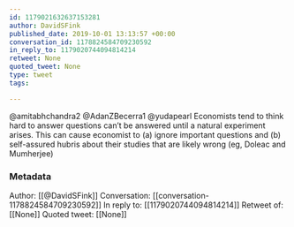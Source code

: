 ```yaml
---
id: 1179021632637153281
author: DavidSFink
published_date: 2019-10-01 13:13:57 +00:00
conversation_id: 1178824584709230592
in_reply_to: 1179020744094814214
retweet: None
quoted_tweet: None
type: tweet
tags:

---
```


@amitabhchandra2 @AdanZBecerra1 @yudapearl Economists tend to think hard to answer questions can’t be answered until a natural experiment arises. This can cause economist to (a) ignore important questions and (b) self-assured hubris about their studies that are likely wrong (eg, Doleac and Mumherjee)

### Metadata

Author: [[@DavidSFink]]
Conversation: [[conversation-1178824584709230592]]
In reply to: [[1179020744094814214]]
Retweet of: [[None]]
Quoted tweet: [[None]]
